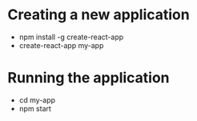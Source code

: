 # Creating a new application
- npm install -g create-react-app
- create-react-app my-app

# Running the application
- cd my-app
- npm start
